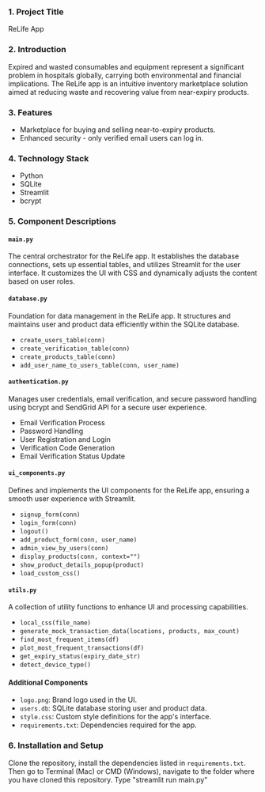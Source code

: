 ### 1. Project Title
ReLife App

### 2. Introduction
Expired and wasted consumables and equipment represent a significant problem in hospitals globally, carrying both environmental and financial implications. The ReLife app is an intuitive inventory marketplace solution aimed at reducing waste and recovering value from near-expiry products.

### 3. Features
- Marketplace for buying and selling near-to-expiry products.
- Enhanced security - only verified email users can log in.

### 4. Technology Stack
- Python
- SQLite
- Streamlit
- bcrypt

### 5. Component Descriptions

#### `main.py`
The central orchestrator for the ReLife app. It establishes the database connections, sets up essential tables, and utilizes Streamlit for the user interface. It customizes the UI with CSS and dynamically adjusts the content based on user roles.

#### `database.py`
Foundation for data management in the ReLife app. It structures and maintains user and product data efficiently within the SQLite database.

- `create_users_table(conn)`
- `create_verification_table(conn)`
- `create_products_table(conn)`
- `add_user_name_to_users_table(conn, user_name)`

#### `authentication.py`
Manages user credentials, email verification, and secure password handling using bcrypt and SendGrid API for a secure user experience.

- Email Verification Process
- Password Handling
- User Registration and Login
- Verification Code Generation
- Email Verification Status Update

#### `ui_components.py`
Defines and implements the UI components for the ReLife app, ensuring a smooth user experience with Streamlit.

- `signup_form(conn)`
- `login_form(conn)`
- `logout()`
- `add_product_form(conn, user_name)`
- `admin_view_by_users(conn)`
- `display_products(conn, context="")`
- `show_product_details_popup(product)`
- `load_custom_css()`

#### `utils.py`
A collection of utility functions to enhance UI and processing capabilities.

- `local_css(file_name)`
- `generate_mock_transaction_data(locations, products, max_count)`
- `find_most_frequent_items(df)`
- `plot_most_frequent_transactions(df)`
- `get_expiry_status(expiry_date_str)`
- `detect_device_type()`

#### Additional Components
- `logo.png`: Brand logo used in the UI.
- `users.db`: SQLite database storing user and product data.
- `style.css`: Custom style definitions for the app's interface.
- `requirements.txt`: Dependencies required for the app.

### 6. Installation and Setup
Clone the repository, install the dependencies listed in `requirements.txt`. Then go to Terminal (Mac) or CMD (Windows), navigate to the folder where you have cloned this repository. Type "streamlit run main.py"

